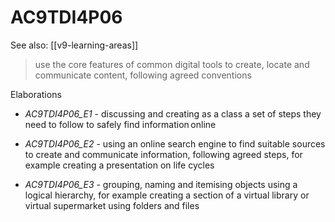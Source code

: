 
# AC9TDI4P06 

See also: [[v9-learning-areas]]

> use the core features of common digital tools to create, locate and communicate content, following agreed conventions

Elaborations


- _AC9TDI4P06_E1_ - discussing and creating as a class a set of steps they need to follow to safely find information online

- _AC9TDI4P06_E2_ - using an online search engine to find suitable sources to create and communicate information, following agreed steps, for example creating a presentation on life cycles

- _AC9TDI4P06_E3_ - grouping, naming and itemising objects using a logical hierarchy, for example creating a section of a virtual library or virtual supermarket using folders and files
